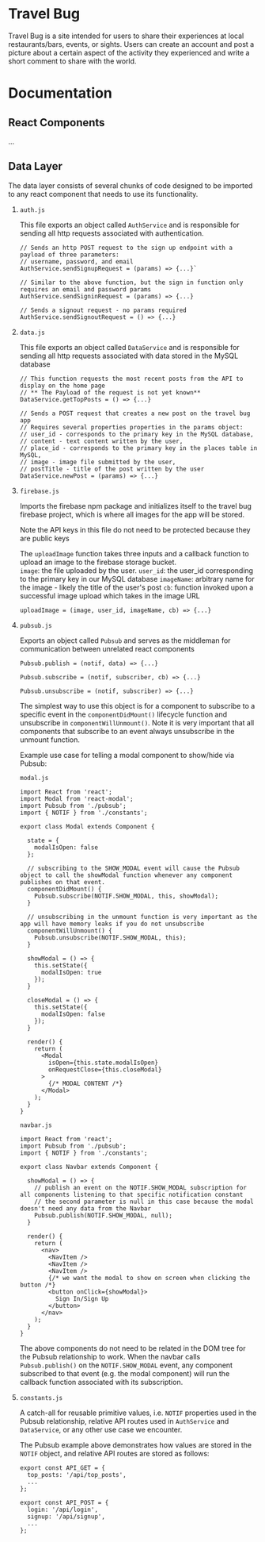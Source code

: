 # Travel Bug
Travel Bug is a site intended for users to share their experiences at local restaurants/bars, events, or sights.  Users can create an account and post a picture about a certain aspect of the activity they experienced and write a short comment to share with the world.

# Documentation

## React Components
...

## Data Layer

The data layer consists of several chunks of code designed to be imported to any react component that needs to use its functionality.

1. `auth.js`

   This file exports an object called `AuthService` and is responsible for sending all http requests associated with authentication.
   
   ```
   // Sends an http POST request to the sign up endpoint with a payload of three parameters:
   // username, password, and email
   AuthService.sendSignupRequest = (params) => {...}` 

   // Similar to the above function, but the sign in function only requires an email and password params
   AuthService.sendSigninRequest = (params) => {...}

   // Sends a signout request - no params required
   AuthService.sendSignoutRequest = () => {...}
   ```

2. `data.js`

   This file exports an object called `DataService` and is responsible for sending all http requests associated with data stored in the MySQL database

   ```
   // This function requests the most recent posts from the API to display on the home page
   // ** The Payload of the request is not yet known**
   DataService.getTopPosts = () => {...}

   // Sends a POST request that creates a new post on the travel bug app
   // Requires several properties properties in the params object: 
   // user_id - corresponds to the primary key in the MySQL database, 
   // content - text content written by the user, 
   // place_id - corresponds to the primary key in the places table in MySQL,
   // image - image file submitted by the user,
   // postTitle - title of the post written by the user
   DataService.newPost = (params) => {...}
   ```

3. `firebase.js`

   Imports the firebase npm package and initializes itself to the travel bug firebase project, which is where all images for the app will be stored.

   Note the API keys in this file do not need to be protected because they are public keys

   The `uploadImage` function takes three inputs and a callback function to upload an image to the firebase storage bucket.  
   `image`: the file uploaded by the user.
   `user_id`: the user_id corresponding to the primary key in our MySQL database
   `imageName`: arbitrary name for the image - likely the title of the user's post
   `cb`: function invoked upon a successful image upload which takes in the image URL

   ```
   uploadImage = (image, user_id, imageName, cb) => {...}
   ```

4. `pubsub.js`

   Exports an object called `Pubsub` and serves as the middleman for communication between unrelated react components

   ```
   Pubsub.publish = (notif, data) => {...}

   Pubsub.subscribe = (notif, subscriber, cb) => {...}

   Pubsub.unsubscribe = (notif, subscriber) => {...}
   ```

   The simplest way to use this object is for a component to subscribe to a specific event in the `componentDidMount()` lifecycle function and unsubscribe in `componentWillUnmount()`.  Note it is very important that all components that subscribe to an event always unsubscribe in the unmount function.

   Example use case for telling a modal component to show/hide via Pubsub:

   `modal.js`
   ```
   import React from 'react';
   import Modal from 'react-modal';
   import Pubsub from './pubsub';
   import { NOTIF } from './constants';

   export class Modal extends Component {
     
     state = {
       modalIsOpen: false
     };

     // subscribing to the SHOW_MODAL event will cause the Pubsub object to call the showModal function whenever any component publishes on that event.
     componentDidMount() {
       Pubsub.subscribe(NOTIF.SHOW_MODAL, this, showModal);
     }

     // unsubscribing in the unmount function is very important as the app will have memory leaks if you do not unsubscribe
     componentWillUnmount() {
       Pubsub.unsubscribe(NOTIF.SHOW_MODAL, this);
     }

     showModal = () => {
       this.setState({
         modalIsOpen: true
       });
     }

     closeModal = () => {
       this.setState({
         modalIsOpen: false
       });
     }

     render() {
       return (
         <Modal
           isOpen={this.state.modalIsOpen}
           onRequestClose={this.closeModal}
         >
           {/* MODAL CONTENT /*}
         </Modal>
       );
     }
   }
   ```


   `navbar.js`
   ```
   import React from 'react';
   import Pubsub from './pubsub';
   import { NOTIF } from './constants';

   export class Navbar extends Component {
     
     showModal = () => {
       // publish an event on the NOTIF.SHOW_MODAL subscription for all components listening to that specific notification constant
       // the second parameter is null in this case because the modal doesn't need any data from the Navbar
       Pubsub.publish(NOTIF.SHOW_MODAL, null);
     }

     render() {
       return (
         <nav>
           <NavItem />
           <NavItem />
           <NavItem />
           {/* we want the modal to show on screen when clicking the button /*}
           <button onClick={showModal}>
             Sign In/Sign Up
           </button>
         </nav>
       );
     }
   }
   ```

   The above components do not need to be related in the DOM tree for the Pubsub relationship to work.  When the navbar calls `Pubsub.publish()` on the `NOTIF.SHOW_MODAL` event, any component subscribed to that event (e.g. the modal component) will run the callback function associated with its subscription.

5. `constants.js`

   A catch-all for reusable primitive values, i.e. `NOTIF` properties used in the Pubsub relationship, relative API routes used in `AuthService` and `DataService`, or any other use case we encounter.

   The Pubsub example above demonstrates how values are stored in the `NOTIF` object, and relative API routes are stored as follows:

   ```
   export const API_GET = {
     top_posts: '/api/top_posts',
     ...
   };

   export const API_POST = {
     login: '/api/login',
     signup: '/api/signup',
     ...
   };
   ```